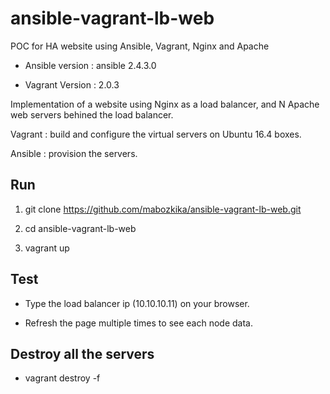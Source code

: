 # ansible-vagrant-lb-web
POC for HA website using Ansible, Vagrant, Nginx and Apache

- Ansible version : ansible 2.4.3.0

- Vagrant Version : 2.0.3

Implementation of a website using Nginx as a load balancer, and N Apache web servers behined the load balancer.

Vagrant : build and configure the virtual servers on Ubuntu 16.4 boxes.

Ansible : provision the servers.

## Run

1. git clone https://github.com/mabozkika/ansible-vagrant-lb-web.git

2. cd ansible-vagrant-lb-web

3. vagrant up


## Test 

- Type the load balancer ip (10.10.10.11) on your browser.

- Refresh the page multiple times to see each node data.


## Destroy all the servers

- vagrant destroy -f

